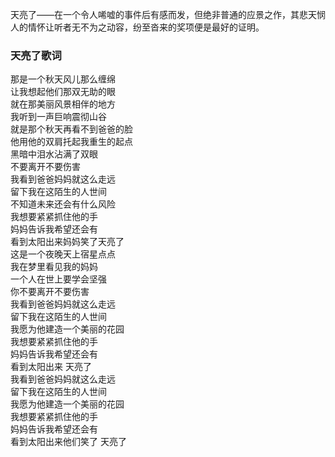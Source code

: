 

天亮了——在一个令人唏嘘的事件后有感而发，但绝非普通的应景之作，其悲天悯人的情怀让听者无不为之动容，纷至沓来的奖项便是最好的证明。

### 天亮了歌词

那是一个秋天风儿那么缠绵  
让我想起他们那双无助的眼  
就在那美丽风景相伴的地方  
我听到一声巨响震彻山谷  
就是那个秋天再看不到爸爸的脸  
他用他的双肩托起我重生的起点  
黑暗中泪水沾满了双眼  
不要离开不要伤害  
我看到爸爸妈妈就这么走远  
留下我在这陌生的人世间  
不知道未来还会有什么风险  
我想要紧紧抓住他的手  
妈妈告诉我希望还会有  
看到太阳出来妈妈笑了天亮了  
这是一个夜晚天上宿星点点  
我在梦里看见我的妈妈  
一个人在世上要学会坚强  
你不要离开不要伤害  
我看到爸爸妈妈就这么走远  
留下我在这陌生的人世间  
我愿为他建造一个美丽的花园  
我想要紧紧抓住他的手  
妈妈告诉我希望还会有  
看到太阳出来 天亮了  
我看到爸爸妈妈就这么走远  
留下我在这陌生的人世间  
我愿为他建造一个美丽的花园  
我想要紧紧抓住他的手  
妈妈告诉我希望还会有  
看到太阳出来他们笑了 天亮了

